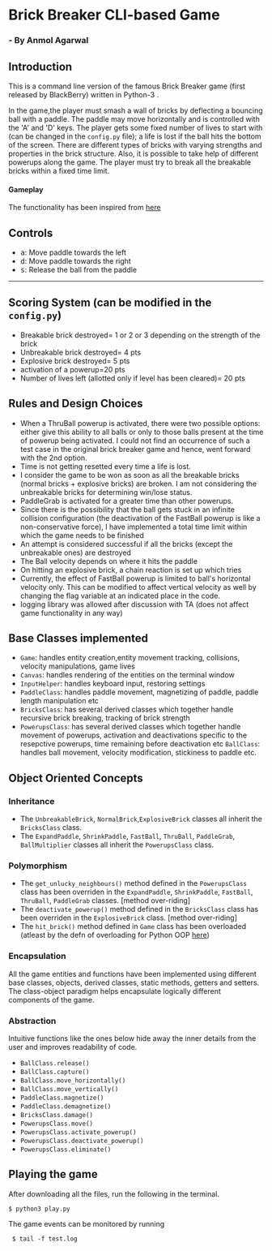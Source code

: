 # Brick Breaker CLI-based Game
### - By Anmol Agarwal
## Introduction
This is a command line version of the famous Brick Breaker game (first released by BlackBerry) written in Python-3 .

In the game,the player must smash a wall of bricks by deflecting a bouncing ball with a paddle. The paddle may move horizontally and is controlled with the 'A' and 'D' keys.
The player gets some fixed number of lives to start with (can be changed in the `config.py` file); a life is lost if the ball hits the bottom of the screen. There are different types of bricks with varying strengths and properties in the brick structure. Also, it is possible to take help of different powerups along the game. The player must try to break all the breakable bricks within a fixed time limit.

#### Gameplay
The functionality has been inspired from [here](https://www.youtube.com/watch?v=BXEk0IHzHOM)

## Controls
- <kbd>a</kbd>: Move paddle towards the left
- <kbd>d</kbd>: Move paddle towards the right
- <kbd>s</kbd>: Release the ball from the paddle

---
## Scoring System (can be modified in the  `config.py`)
* Breakable brick destroyed= 1 or 2 or 3 depending on the strength of the brick
* Unbreakable brick destroyed= 4 pts
* Explosive brick destroyed= 5 pts
* activation of a powerup=20 pts
* Number of lives left (allotted only if level has been cleared)= 20 pts


## Rules and Design Choices
- When a ThruBall powerup is activated, there were two possible options: either give this ability to all balls or only to those balls present at the time of powerup being activated. I could not find an occurrence of such a test case in the original brick breaker game and hence, went forward with the 2nd option.
- Time is not getting resetted every time a life is lost.
- I consider the game to be won as soon as all the breakable bricks (normal bricks + explosive bricks) are broken. I am not considering the unbreakable bricks for determining win/lose status.
- PaddleGrab is activated for a greater time than other powerups.
- Since there is the possibility that the ball gets stuck in an infinite collision configuration (the deactivation of the FastBall powerup is like a non-conservative force), I have implemented a total time limit within which the game needs to be finished
- An attempt is considered successful if all the bricks (except the unbreakable ones) are destroyed
- The Ball velocity depends on where it hits the paddle
- On hitting an explosive brick, a chain reaction is set up which tries 
- Currently, the effect of FastBall powerup is limited to ball's horizontal velocity only. This can be modified to affect vertical velocity as well by changing the flag variable at an indicated place in the code.
- logging library was allowed after discussion with TA (does not affect game functionality in any way)



## Base Classes implemented
 * `Game`: handles entity creation,entity movement tracking,  collisions, velocity manipulations, game lives
 * `Canvas`: handles rendering of the entities on the terminal window
 * `InputHelper`: handles keyboard input, restoring settings
 * `PaddleClass`: handles paddle movement, magnetizing of paddle, paddle length manipulation etc
 * `BricksClass`: has several derived classes which together handle recursive brick breaking, tracking of brick strength
 * `PowerupsClass`: has several derived classes which together handle movement of powerups, activation and deactivations specific to the resepctive powerups, time remaining before deactivation etc 
`BallClass`: handles ball movement, velocity modification, stickiness to paddle etc.


## Object Oriented Concepts
### Inheritance
* The `UnbreakableBrick`, `NormalBrick`,`ExplosiveBrick` classes all inherit the `BricksClass` class.
* The `ExpandPaddle`, `ShrinkPaddle`, `FastBall`, `ThruBall`, `PaddleGrab`, `BallMultiplier`  classes all inherit the `PowerupsClass` class.

### Polymorphism
* The `get_unlucky_neighbours()` method defined in the `PowerupsClass` class has been overriden in the `ExpandPaddle`, `ShrinkPaddle`, `FastBall`, `ThruBall`, `PaddleGrab` classes. [method over-riding]
* The `deactivate_powerup()` method defined in the `BricksClass` class has been overriden in the `ExplosiveBrick` class. [method over-riding]
* The `hit_brick()` method defined in `Game` class has been overloaded (atleast by the defn of overloading for Python OOP [here](https://stackoverflow.com/a/6434546/6427607))

### Encapsulation
All the game entities and functions have been implemented using different base classes, objects, derived classes, static methods, getters and setters. The class-object paradigm helps encapsulate logically different components of the game.

### Abstraction
Intuitive functions like the ones below hide away the inner details from the user and improves readability of code.
* `BallClass.release()`
* `BallClass.capture()`
* `BallClass.move_horizontally()`
* `BallClass.move_vertically()`
* `PaddleClass.magnetize()`
* `PaddleClass.demagnetize()`
* `BricksClass.damage()`
* `PowerupsClass.move()`
* `PowerupsClass.activate_powerup()`
* `PowerupsClass.deactivate_powerup()`
* `PowerupsClass.eliminate()`

## Playing the game
After downloading all the files, run the following in the terminal.
   ```(shell)
   $ python3 play.py
   ```
   
 The game events can be monitored by running 
  ```(shell)
   $ tail -f test.log
   ```